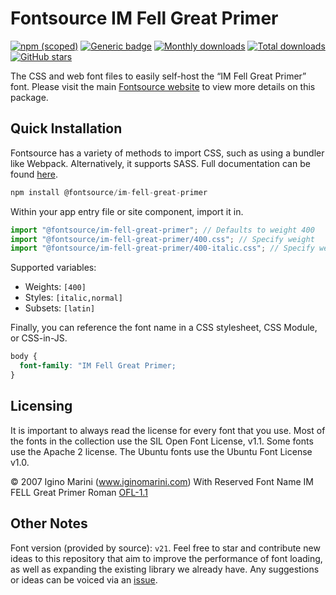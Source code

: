 # Fontsource IM Fell Great Primer

[![npm (scoped)](https://img.shields.io/npm/v/@fontsource/im-fell-great-primer?color=brightgreen)](https://www.npmjs.com/package/@fontsource/im-fell-great-primer) [![Generic badge](https://img.shields.io/badge/fontsource-passing-brightgreen)](https://github.com/fontsource/fontsource) [![Monthly downloads](https://badgen.net/npm/dm/@fontsource/im-fell-great-primer)](https://github.com/fontsource/fontsource) [![Total downloads](https://badgen.net/npm/dt/@fontsource/im-fell-great-primer)](https://github.com/fontsource/fontsource) [![GitHub stars](https://img.shields.io/github/stars/fontsource/fontsource.svg?style=social&label=Star)](https://github.com/fontsource/fontsource/stargazers)

The CSS and web font files to easily self-host the “IM Fell Great Primer” font. Please visit the main [Fontsource website](https://fontsource.org/fonts/im-fell-great-primer) to view more details on this package.

## Quick Installation

Fontsource has a variety of methods to import CSS, such as using a bundler like Webpack. Alternatively, it supports SASS. Full documentation can be found [here](https://beta.fontsource.org/docs/getting-started/introduction).

```javascript
npm install @fontsource/im-fell-great-primer
```

Within your app entry file or site component, import it in.

```javascript
import "@fontsource/im-fell-great-primer"; // Defaults to weight 400
import "@fontsource/im-fell-great-primer/400.css"; // Specify weight
import "@fontsource/im-fell-great-primer/400-italic.css"; // Specify weight and style

```

Supported variables:
- Weights: `[400]`
- Styles: `[italic,normal]`
- Subsets: `[latin]`

Finally, you can reference the font name in a CSS stylesheet, CSS Module, or CSS-in-JS.

```css
body {
  font-family: "IM Fell Great Primer;
}
```

## Licensing
It is important to always read the license for every font that you use.
Most of the fonts in the collection use the SIL Open Font License, v1.1. Some fonts use the Apache 2 license. The Ubuntu fonts use the Ubuntu Font License v1.0.

© 2007 Igino Marini (www.iginomarini.com) With Reserved Font Name IM FELL Great Primer Roman
[OFL-1.1](http://scripts.sil.org/OFL)

## Other Notes
Font version (provided by source): `v21`.
Feel free to star and contribute new ideas to this repository that aim to improve the performance of font loading, as well as expanding the existing library we already have. Any suggestions or ideas can be voiced via an [issue](https://github.com/fontsource/fontsource/issues).